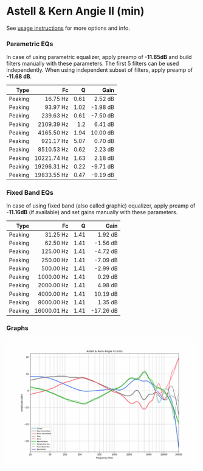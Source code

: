 # Astell & Kern Angie II (min)
See [usage instructions](https://github.com/jaakkopasanen/AutoEq#usage) for more options and info.

### Parametric EQs
In case of using parametric equalizer, apply preamp of **-11.85dB** and build filters manually
with these parameters. The first 5 filters can be used independently.
When using independent subset of filters, apply preamp of **-11.68 dB**.

| Type    | Fc          |    Q | Gain     |
|--------:|------------:|-----:|---------:|
| Peaking | 16.75 Hz    | 0.61 | 2.52 dB  |
| Peaking | 93.97 Hz    | 1.02 | -1.98 dB |
| Peaking | 239.63 Hz   | 0.61 | -7.50 dB |
| Peaking | 2109.39 Hz  | 1.2  | 6.41 dB  |
| Peaking | 4165.50 Hz  | 1.94 | 10.00 dB |
| Peaking | 921.17 Hz   | 5.07 | 0.70 dB  |
| Peaking | 8510.53 Hz  | 0.62 | 2.23 dB  |
| Peaking | 10221.74 Hz | 1.63 | 2.18 dB  |
| Peaking | 19296.31 Hz | 0.22 | -9.71 dB |
| Peaking | 19833.55 Hz | 0.47 | -9.19 dB |

### Fixed Band EQs
In case of using fixed band (also called graphic) equalizer, apply preamp of **-11.16dB**
(if available) and set gains manually with these parameters.

| Type    | Fc          |    Q | Gain      |
|--------:|------------:|-----:|----------:|
| Peaking | 31.25 Hz    | 1.41 | 1.92 dB   |
| Peaking | 62.50 Hz    | 1.41 | -1.56 dB  |
| Peaking | 125.00 Hz   | 1.41 | -4.72 dB  |
| Peaking | 250.00 Hz   | 1.41 | -7.09 dB  |
| Peaking | 500.00 Hz   | 1.41 | -2.99 dB  |
| Peaking | 1000.00 Hz  | 1.41 | 0.29 dB   |
| Peaking | 2000.00 Hz  | 1.41 | 4.98 dB   |
| Peaking | 4000.00 Hz  | 1.41 | 10.19 dB  |
| Peaking | 8000.00 Hz  | 1.41 | 1.35 dB   |
| Peaking | 16000.01 Hz | 1.41 | -17.26 dB |

### Graphs
![](./Astell%20&%20Kern%20Angie%20II%20(min).png)